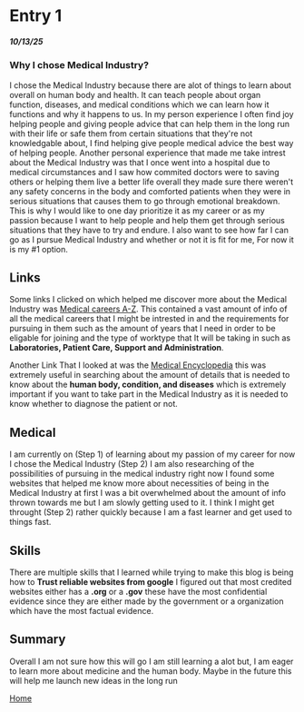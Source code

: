 # Entry 1
##### 10/13/25

### Why I chose Medical Industry?
I chose the Medical Industry because there are alot of things to learn about overall on human body and health. It can teach people about organ function, diseases, and medical conditions which we can learn how it functions and why it happens to us. In my person experience I often find joy helping people and giving people advice that can help them in the long run with their life or safe them from certain situations that they're not knowledgable about, I find helping give people medical advice the best way of helping people. Another personal experience that made me take intrest about the Medical Industry was that I once went into a hospital due to medical circumstances and I saw how commited doctors were to saving others or helping them live a better life overall they made sure there weren't any safety concerns in the body and comforted patients when they were in serious situations that causes them to go through emotional breakdown. This is why I would like to one day prioritize it as my career or as my passion because I want to help people and help them get through serious situations that they have to try and endure. I also want to see how far I can go as I pursue Medical Industry and whether or not it is fit for me, For now it is my #1 option. 

## Links 
Some links I clicked on which helped me discover more about the Medical Industry was  [Medical careers A-Z](https://college.mayo.edu/academics/explore-health-care-careers/careers-a-z/). This contained a vast amount of info of all the medical careers that I might be intrested in and the requirements for pursuing in them such as the amount of years that I need in order to be eligable for joining and the type of worktype that It will be taking in such as **Laboratories, Patient Care, Support and Administration**. 

Another Link That I looked at was the [Medical Encyclopedia](https://medlineplus.gov/encyclopedia.html) this was extremely useful in searching about the amount of details that is needed to know about the **human body, condition, and diseases** which is extremely important if you want to take part in the Medical Industry as it is needed to know whether to diagnose the patient or not.

## Medical 
I am currently on (Step 1) of learning about my passion of my career for now I chose the Medical Industry (Step 2) I am also researching of the possibilities of pursuing in the medical industry right now I found some websites that helped me know more about necessities of being in the Medical Industry at first I was a bit overwhelmed about the amount of info thrown towards me but I am slowly getting used to it. I think I might get throught (Step 2) rather quickly because I am a fast learner and get used to things fast.

## Skills
There are multiple skills that I learned while trying to make this blog is being how to **Trust reliable websites from google** I figured out that most credited websites either has a **.org** or a **.gov** these have the most confidential evidence since they are either made by the government or a organization which have the most factual evidence.

## Summary
Overall I am not sure how this will go I am still learning a alot but, I am eager to learn more about medicine and the human body. Maybe in the future this will help me launch new ideas in the long run





[Home](../README.md)
